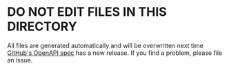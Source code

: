# DO NOT EDIT FILES IN THIS DIRECTORY

All files are generated automatically and will be overwritten next time [GitHub's OpenAPI spec](github.com/github/rest-api-description/) has a new release. If you find a problem, please file an issue.
